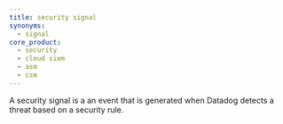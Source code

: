 ```yaml
---
title: security signal
synonyms:
  - signal
core_product:
  - security
  - cloud siem
  - asm
  - csm
---
```

A security signal is a an event that is generated when Datadog detects a threat based on a security rule.